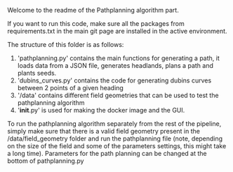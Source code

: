 Welcome to the readme of the Pathplanning algorithm part.

If you want to run this code, make sure all the packages from requirements.txt in the main git page are installed in the active environment.

The structure of this folder is as follows:

1. 'pathplanning.py' contains the main functions for generating a path, it loads data from a JSON file, generates headlands, plans a path and plants seeds.
2. 'dubins_curves.py' contains the code for generating dubins curves between 2 points of a given heading
3. '/data' contains different field geometries that can be used to test the pathplanning algorithm
4. '__init__.py' is used for making the docker image and the GUI.

To run the pathplanning algorithm separately from the rest of the pipeline, simply make sure that there is a valid field geometry present in the /data/field_geometry folder and run the pathplanning file (note, depending on the size of the field and some of the parameters settings, this might take a long time). Parameters for the path planning can be changed at the bottom of pathplanning.py